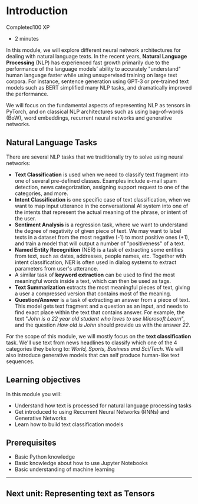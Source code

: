 # Introduction

Completed100 XP

- 2 minutes

In this module, we will explore different neural network architectures for dealing with natural language texts. In the recent years, **Natural Language Processing** (NLP) has experienced fast growth primarily due to the performance of the language models’ ability to accurately "understand" human language faster while using unsupervised training on large text corpora. For instance, sentence generation using GPT-3 or pre-trained text models such as BERT simplified many NLP tasks, and dramatically improved the performance.

We will focus on the fundamental aspects of representing NLP as tensors in PyTorch, and on classical NLP architectures such as using bag-of-words (BoW), word embeddings, recurrent neural networks and generative networks.

## Natural Language Tasks

There are several NLP tasks that we traditionally try to solve using neural networks:

- **Text Classification** is used when we need to classify text fragment into one of several pre-defined classes. Examples include e-mail spam detection, news categorization, assigning support request to one of the categories, and more.
- **Intent Classification** is one specific case of text classification, when we want to map input utterance in the conversational AI system into one of the intents that represent the actual meaning of the phrase, or intent of the user.
- **Sentiment Analysis** is a regression task, where we want to understand the degree of negativity of given piece of text. We may want to label texts in a dataset from the most negative (-1) to most positive ones (+1), and train a model that will output a number of "positiveness" of a text.
- **Named Entity Recognition** (NER) is a task of extracting some entities from text, such as dates, addresses, people names, etc. Together with intent classification, NER is often used in dialog systems to extract parameters from user's utterance.
- A similar task of **keyword extraction** can be used to find the most meaningful words inside a text, which can then be used as tags.
- **Text Summarization** extracts the most meaningful pieces of text, giving a user a compressed version that contains most of the meaning.
- **Question/Answer** is a task of extracting an answer from a piece of text. This model gets text fragment and a question as an input, and needs to find exact place within the text that contains answer. For example, the text "*John is a 22 year old student who loves to use Microsoft Learn*", and the question *How old is John* should provide us with the answer *22*.

For the scope of this module, we will mostly focus on the **text classification** task. We'll use text from news headlines to classify which one of the 4 categories they belong to: *World, Sports, Business and Sci/Tech*. We will also introduce generative models that can self produce human-like text sequences.

## Learning objectives

In this module you will:

- Understand how text is processed for natural language processing tasks
- Get introduced to using Recurrent Neural Networks (RNNs) and Generative Networks
- Learn how to build text classification models

## Prerequisites

- Basic Python knowledge
- Basic knowledge about how to use Jupyter Notebooks
- Basic understanding of machine learning

------

## Next unit: Representing text as Tensors